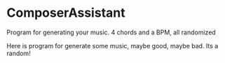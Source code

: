 # ComposerAssistant
Program for generating your music. 4 chords and a BPM, all randomized

Here is program for generate some music, maybe good, maybe bad. Its a random!

